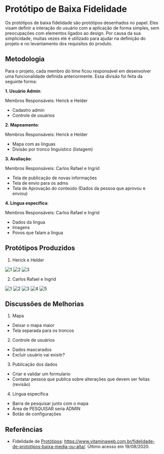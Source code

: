# Protótipo de Baixa Fidelidade

Os protótipos de baixa fidelidade são protótipos desenhados no papel. Eles visam definir a interação do usuário com a aplicação de forma simples, sem preocupações com elementos ligados ao design. Por causa da sua simplicidade, muitas vezes ele é utilizado para ajudar na definição do projeto e no levantamento dos requisitos do produto.


## Metodologia

Para o projeto, cada membro do time ficou responsável em desenvolver uma funcionalidade definida anteriormente. Essa divisão foi feita da seguinte forma:

**1. Usuário Admin**:

Membros Responsáveis: Herick e Helder

- Cadastro admin
- Controle de usuários


**2. Mapeamento**:

Membros Responsáveis: Herick e Helder

- Mapa com as línguas
- Divisão por tronco linguístico (listagem)

**3. Avaliação**:

Membros Responsáveis: Carlos Rafael e Ingrid

- Tela de publicação de novas informações
- Tela de envio para os adms
- Tela de Aprovação do conteúdo (Dados da pessoa que aprovou e enviou)

**4. Língua específica**:

Membros Responsáveis: Carlos Rafael e Ingrid

- Dados da lingua
- Imagens
- Povos que falam a língua


## Protótipos Produzidos

1. Herick e Helder

![1](../img/prototipoBaixa/helder1.png)
![2](../img/prototipoBaixa/helder2.png)
![3](../img/prototipoBaixa/herick.png)

2. Carlos Rafael e Ingrid

![1](../img/prototipoBaixa/fael1.png)
![2](../img/prototipoBaixa/fael2.png)
![3](../img/prototipoBaixa/fael3.png)
![4](../img/prototipoBaixa/ingrid1.png)
![5](../img/prototipoBaixa/ingrid2.png)


## Discussões de Melhorias

1. Mapa
* Deixar o mapa maior
* Tela separada para os troncos

2. Controle de usuários
* Dados mascarados
* Excluir usuário vai exisitr?

3. Publicação dos dados
* Criar e validar um formulario
* Contatar pessoa que publica sobre alterações que devem ser feitas (revisão)

4. Língua específica
* Barra de pesquisar junto com o mapa
* Área de PESQUISAR seria ADMIN
* Botão de configurações



## Referências

- Fidelidade de [Protótipos](Modeling/objeto?id=protótipo): <https://www.vitaminaweb.com.br/fidelidade-de-prototipos-baixa-media-ou-alta/>. Último acesso em 19/08/2020.